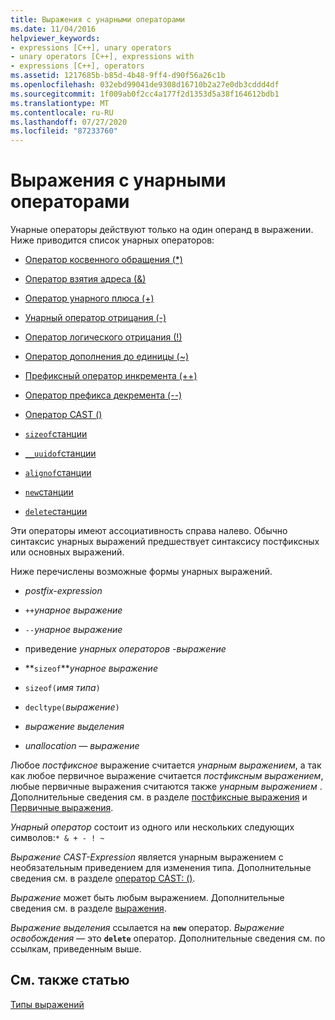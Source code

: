 ```yaml
---
title: Выражения с унарными операторами
ms.date: 11/04/2016
helpviewer_keywords:
- expressions [C++], unary operators
- unary operators [C++], expressions with
- expressions [C++], operators
ms.assetid: 1217685b-b85d-4b48-9ff4-d90f56a26c1b
ms.openlocfilehash: 032ebd99041de9308d16710b2a27e0db3cddd4df
ms.sourcegitcommit: 1f009ab0f2cc4a177f2d1353d5a38f164612bdb1
ms.translationtype: MT
ms.contentlocale: ru-RU
ms.lasthandoff: 07/27/2020
ms.locfileid: "87233760"
---
```

# <a name="expressions-with-unary-operators"></a>Выражения с унарными операторами

Унарные операторы действуют только на один операнд в выражении. Ниже приводится список унарных операторов:

- [Оператор косвенного обращения (*)](../cpp/indirection-operator-star.md)

- [Оператор взятия адреса (&)](../cpp/address-of-operator-amp.md)

- [Оператор унарного плюса (+)](../cpp/unary-plus-and-negation-operators-plus-and.md)

- [Унарный оператор отрицания (-)](../cpp/unary-plus-and-negation-operators-plus-and.md)

- [Оператор логического отрицания (!)](../cpp/logical-negation-operator-exclpt.md)

- [Оператор дополнения до единицы (~)](../cpp/one-s-complement-operator-tilde.md)

- [Префиксный оператор инкремента (++)](../cpp/prefix-increment-and-decrement-operators-increment-and-decrement.md)

- [Оператор префикса декремента (--)](../cpp/prefix-increment-and-decrement-operators-increment-and-decrement.md)

- [Оператор CAST ()](../cpp/cast-operator-parens.md)

- [`sizeof`станции](../cpp/sizeof-operator.md)

- [`__uuidof`станции](../cpp/uuidof-operator.md)

- [`alignof`станции](../cpp/alignof-operator.md)

- [`new`станции](../cpp/new-operator-cpp.md)

- [`delete`станции](../cpp/delete-operator-cpp.md)

Эти операторы имеют ассоциативность справа налево. Обычно синтаксис унарных выражений предшествует синтаксису постфиксных или основных выражений.

Ниже перечислены возможные формы унарных выражений.

- *postfix-expression*

- `++`*унарное выражение*

- `--`*унарное выражение*

- приведение *унарных операторов* *-выражение*

- **`sizeof`***унарное выражение*

- `sizeof(`*имя типа*`)`

- `decltype(`*выражение*`)`

- *выражение выделения*

- *unallocation — выражение*

Любое *постфиксное* выражение считается *унарным выражением*, а так как любое первичное выражение считается *постфиксным выражением*, любые первичные выражения считаются также *унарным выражением* . Дополнительные сведения см. в разделе [постфиксные выражения](../cpp/postfix-expressions.md) и [Первичные выражения](../cpp/primary-expressions.md).

*Унарный оператор* состоит из одного или нескольких следующих символов:`* & + - ! ~`

*Выражение CAST-Expression* является унарным выражением с необязательным приведением для изменения типа. Дополнительные сведения см. в разделе [оператор CAST: ()](../cpp/cast-operator-parens.md).

*Выражение* может быть любым выражением. Дополнительные сведения см. в разделе [выражения](../cpp/expressions-cpp.md).

*Выражение выделения* ссылается на **`new`** оператор. *Выражение освобождения —* это **`delete`** оператор. Дополнительные сведения см. по ссылкам, приведенным выше.

## <a name="see-also"></a>См. также статью

[Типы выражений](../cpp/types-of-expressions.md)
